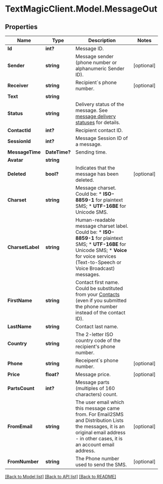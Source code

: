 # TextMagicClient.Model.MessageOut
## Properties

Name | Type | Description | Notes
------------ | ------------- | ------------- | -------------
**Id** | **int?** | Message ID. | 
**Sender** | **string** | Message sender (phone number or alphanumeric Sender ID). | [optional] 
**Receiver** | **string** | Recipient&#x60;s phone number. | [optional] 
**Text** | **string** |  | 
**Status** | **string** | Delivery status of the message. See [message delivery statuses](https://docs.textmagic.com/#section/Delivery-status-codes) for details.  | 
**ContactId** | **int?** | Recipient contact ID. | 
**SessionId** | **int?** | Message Session ID of a message. | 
**MessageTime** | **DateTime?** | Sending time. | 
**Avatar** | **string** |  | 
**Deleted** | **bool?** | Indicates that the message has been deleted. | [optional] 
**Charset** | **string** | Message charset. Could be: *   **ISO-8859-1** for plaintext SMS; *   **UTF-16BE** for Unicode SMS.  | 
**CharsetLabel** | **string** | Human-readable message charset label. Could be: *   **ISO-8859-1** for plaintext SMS; *   **UTF-16BE** for Unicode SMS; *   **Voice** for voice services (Text-to-Speech or Voice Broadcast) messages.  | 
**FirstName** | **string** | Contact first name. Could be substituted from your [Contacts](https://docs.textmagic.com/#tag/Contacts) (even if you submitted the phone number instead of the contact ID).  | 
**LastName** | **string** | Contact last name. | 
**Country** | **string** | The 2-letter ISO country code of the recipient&#39;s phone number.  | 
**Phone** | **string** | Receipent&#x60;s phone number. | [optional] 
**Price** | **float?** | Message price. | [optional] 
**PartsCount** | **int?** | Message parts (multiples of 160 characters) count. | 
**FromEmail** | **string** | The user email which this message came from. For Email2SMS and Distribution Lists the messages, it is an original email address - in other cases, it is an account email address. | [optional] 
**FromNumber** | **string** | The Phone number used to send the SMS. | [optional] 

[[Back to Model list]](../README.md#documentation-for-models) [[Back to API list]](../README.md#documentation-for-api-endpoints) [[Back to README]](../README.md)

